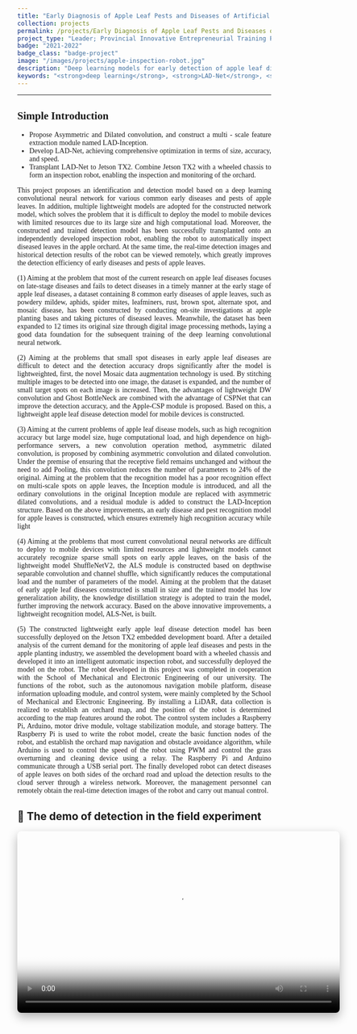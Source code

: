 ```yaml
---
title: "Early Diagnosis of Apple Leaf Pests and Diseases of Artificial Intelligence and Inspection Robots"
collection: projects
permalink: /projects/Early Diagnosis of Apple Leaf Pests and Diseases of Artificial Intelligence and Inspection Robots
project_type: "Leader; Provincial Innovative Entrepreneurial Training Plan Program (2021 May to 2022 May)"
badge: "2021-2022"
badge_class: "badge-project"
image: "/images/projects/apple-inspection-robot.jpg"
description: "Deep learning models for early detection of apple leaf diseases with successful deployment on Jetson TX2 inspection robot."
keywords: "<strong>deep learning</strong>, <strong>LAD-Net</strong>, <strong>Jetson TX2</strong>, <strong>inspection robot</strong>"
---
```



********************************

<div style="text-align: justify; font-family: 'Times New Roman', Times, serif;">
<h2>Simple Introduction</h2>
<ul>
<li>Propose Asymmetric and Dilated convolution, and construct a multi - scale feature extraction module named LAD-Inception.</li>
<li>Develop LAD-Net, achieving comprehensive optimization in terms of size, accuracy, and speed.</li>
<li>Transplant LAD-Net to Jetson TX2. Combine Jetson TX2 with a wheeled chassis to form an inspection robot, enabling the inspection and monitoring of the orchard.</li>
</ul>

<p>This project proposes an identification and detection model based on a deep learning convolutional neural network for various common early diseases and pests of apple leaves. In addition, multiple lightweight models are adopted for the constructed network model, which solves the problem that it is difficult to deploy the model to mobile devices with limited resources due to its large size and high computational load. Moreover, the constructed and trained detection model has been successfully transplanted onto an independently developed inspection robot, enabling the robot to automatically inspect diseased leaves in the apple orchard. At the same time, the real-time detection images and historical detection results of the robot can be viewed remotely, which greatly improves the detection efficiency of early diseases and pests of apple leaves.</p>

<p>(1) Aiming at the problem that most of the current research on apple leaf diseases focuses on late-stage diseases and fails to detect diseases in a timely manner at the early stage of apple leaf diseases, a dataset containing 8 common early diseases of apple leaves, such as powdery mildew, aphids, spider mites, leafminers, rust, brown spot, alternate spot, and mosaic disease, has been constructed by conducting on-site investigations at apple planting bases and taking pictures of diseased leaves. Meanwhile, the dataset has been expanded to 12 times its original size through digital image processing methods, laying a good data foundation for the subsequent training of the deep learning convolutional neural network.</p>

<p>(2) Aiming at the problems that small spot diseases in early apple leaf diseases are difficult to detect and the detection accuracy drops significantly after the model is lightweighted, first, the novel Mosaic data augmentation technology is used. By stitching multiple images to be detected into one image, the dataset is expanded, and the number of small target spots on each image is increased. Then, the advantages of lightweight DW convolution and Ghost BottleNeck are combined with the advantage of CSPNet that can improve the detection accuracy, and the Apple-CSP module is proposed. Based on this, a lightweight apple leaf disease detection model for mobile devices is constructed.</p>

<p>(3) Aiming at the current problems of apple leaf disease models, such as high recognition accuracy but large model size, huge computational load, and high dependence on high-performance servers, a new convolution operation method, asymmetric dilated convolution, is proposed by combining asymmetric convolution and dilated convolution. Under the premise of ensuring that the receptive field remains unchanged and without the need to add Pooling, this convolution reduces the number of parameters to 24% of the original. Aiming at the problem that the recognition model has a poor recognition effect on multi-scale spots on apple leaves, the Inception module is introduced, and all the ordinary convolutions in the original Inception module are replaced with asymmetric dilated convolutions, and a residual module is added to construct the LAD-Inception structure. Based on the above improvements, an early disease and pest recognition model for apple leaves is constructed, which ensures extremely high recognition accuracy while light</p>
<p>(4) Aiming at the problems that most current convolutional neural networks are difficult to deploy to mobile devices with limited resources and lightweight models cannot accurately recognize sparse small spots on early apple leaves, on the basis of the lightweight model ShuffleNetV2, the ALS module is constructed based on depthwise separable convolution and channel shuffle, which significantly reduces the computational load and the number of parameters of the model. Aiming at the problem that the dataset of early apple leaf diseases constructed is small in size and the trained model has low generalization ability, the knowledge distillation strategy is adopted to train the model, further improving the network accuracy. Based on the above innovative improvements, a lightweight recognition model, ALS-Net, is built.</p>

<p>(5) The constructed lightweight early apple leaf disease detection model has been successfully deployed on the Jetson TX2 embedded development board. After a detailed analysis of the current demand for the monitoring of apple leaf diseases and pests in the apple planting industry, we assembled the development board with a wheeled chassis and developed it into an intelligent automatic inspection robot, and successfully deployed the model on the robot. The robot developed in this project was completed in cooperation with the School of Mechanical and Electronic Engineering of our university. The functions of the robot, such as the autonomous navigation mobile platform, disease information uploading module, and control system, were mainly completed by the School of Mechanical and Electronic Engineering. By installing a LiDAR, data collection is realized to establish an orchard map, and the position of the robot is determined according to the map features around the robot. The control system includes a Raspberry Pi, Arduino, motor drive module, voltage stabilization module, and storage battery. The Raspberry Pi is used to write the robot model, create the basic function nodes of the robot, and establish the orchard map navigation and obstacle avoidance algorithm, while Arduino is used to control the speed of the robot using PWM and control the grass overturning and cleaning device using a relay. The Raspberry Pi and Arduino communicate through a USB serial port. The finally developed robot can detect diseases of apple leaves on both sides of the orchard road and upload the detection results to the cloud server through a wireless network. Moreover, the management personnel can remotely obtain the real-time detection images of the robot and carry out manual control.</p>
</div>


<h2> 🌾 The demo of detection in the field experiment</h2>

<div style="text-align: center;">
  <video width="640" height="360" controls 
         poster="http://zhuxy-USTC.github.io/images/robot_based_detection_experiment.png" 
         style="display: block; margin: auto; box-shadow: 0 8px 20px rgba(0, 0, 0, 0.3); border-radius: 8px;">
    <source src="http://zhuxy-USTC.github.io/videos/robot_experiment.mp4" type="video/mp4">
    Your browser does not support the video tag.
  </video>
</div>


